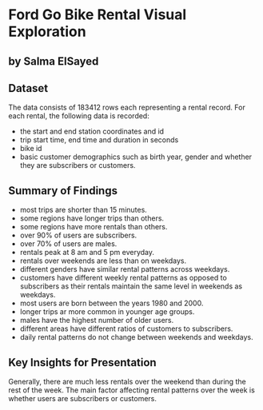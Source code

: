 # Ford Go Bike Rental Visual Exploration
## by Salma ElSayed


## Dataset

The data consists of 183412  rows each representing a rental record. For each rental, the following data is recorded:
- the start and end station coordinates and id
- trip start time, end time and duration in seconds
- bike id
- basic customer demographics such as birth year, gender and whether they are subscribers or customers.

## Summary of Findings

- most trips are shorter than 15 minutes.
- some regions have longer trips than others.
- some regions have more rentals than others.
- over 90% of users are subscribers.
- over 70% of users are males.
- rentals peak at 8 am and 5 pm everyday.
- rentals over weekends are less than on weekdays.
- different genders have similar rental patterns across weekdays.
- customers have different weekly rental patterns as opposed to subscribers as their rentals maintain the same level in weekends as weekdays.
- most users are born between the years 1980 and 2000.
- longer trips ar more common in younger age groups.
- males have the highest number of older users.
- different areas have different ratios of customers to subscribers.
- daily rental patterns do not change between weekends and weekdays.

## Key Insights for Presentation

Generally, there are much less rentals over the weekend than during the rest of the week. The main factor affecting rental patterns over the week is whether users are subscribers or customers.
